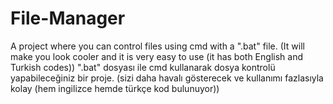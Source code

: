 # File-Manager
A project where you can control files using cmd with a ".bat" file. (It will make you look cooler and it is very easy to use (it has both English and Turkish codes))
".bat" dosyası ile cmd kullanarak dosya kontrolü yapabileceğiniz bir proje. (sizi daha havalı gösterecek ve kullanımı fazlasıyla kolay (hem ingilizce hemde türkçe kod bulunuyor))

